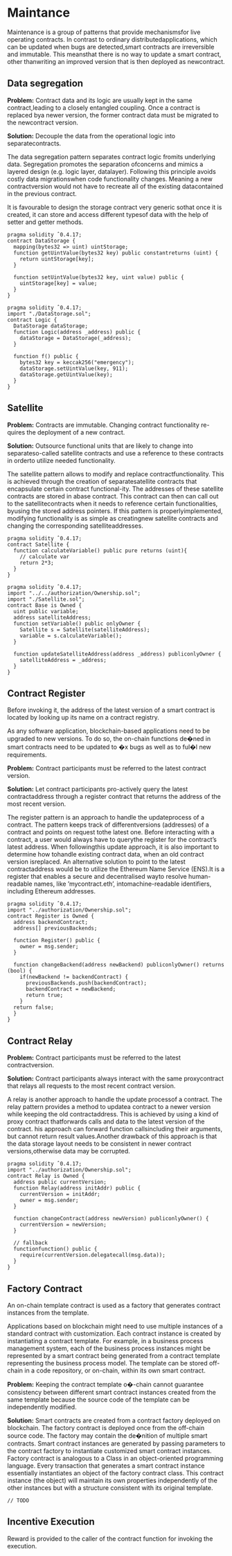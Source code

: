 # Maintance
Maintenance is a group of patterns that provide mechanismsfor live operating contracts. In contrast to ordinary distributedapplications,  which  can  be  updated  when  bugs  are  detected,smart  contracts  are  irreversible  and  immutable.  This  meansthat  there  is  no  way  to  update  a  smart  contract,  other  thanwriting  an  improved  version  that  is  then  deployed  as  newcontract.

## Data segregation

**Problem:** Contract data and its logic are usually kept in the same contract,leading  to  a  closely  entangled  coupling.  Once  a  contract  is  replaced  bya  newer  version,  the  former  contract  data  must  be  migrated  to  the  newcontract version.

**Solution:** Decouple  the  data  from  the  operational  logic  into  separatecontracts.

The  data  segregation  pattern  separates  contract  logic  fromits  underlying  data.  Segregation  promotes  the  separation  ofconcerns  and  mimics  a  layered  design  (e.g.  logic  layer,  datalayer).  Following  this  principle  avoids  costly  data  migrationswhen  code  functionality  changes.  Meaning  a  new  contractversion  would  not  have  to  recreate  all  of  the  existing  datacontained in the previous contract.

It is favourable to design the storage contract very generic sothat once it is created, it can store and access different typesof data with the help of setter and getter methods.

```solidity
pragma solidity ˆ0.4.17;
contract DataStorage {
  mapping(bytes32 => uint) uintStorage;
  function getUintValue(bytes32 key) public constantreturns (uint) {
    return uintStorage[key];
  }
  
  function setUintValue(bytes32 key, uint value) public {
    uintStorage[key] = value;
  }
}
```

```solidity
pragma solidity ˆ0.4.17;
import "./DataStorage.sol";
contract Logic {
  DataStorage dataStorage;
  function Logic(address _address) public {
    dataStorage = DataStorage(_address);
  }
  
  function f() public {
    bytes32 key = keccak256("emergency");
    dataStorage.setUintValue(key, 911);
    dataStorage.getUintValue(key);
  }
}
```

## Satellite

**Problem:** Contracts  are  immutable.  Changing  contract  functionality  re-quires the deployment of a new contract.

**Solution:** Outsource functional units that are likely to change into separateso-called satellite contracts and use a reference to these contracts in orderto utilize needed functionality.

The satellite pattern allows to modify and replace contractfunctionality. This is achieved through the creation of separatesatellite contracts that encapsulate certain contract functional-ity.  The  addresses  of  these  satellite  contracts  are  stored  in  abase contract. This contract can then can call out to the satellitecontracts when it needs to reference certain functionalities, byusing  the  stored  address  pointers.  If  this  pattern  is  properlyimplemented, modifying functionality is as simple as creatingnew satellite contracts and changing the corresponding satelliteaddresses.

```solidity
pragma solidity ˆ0.4.17;
contract Satellite {
  function calculateVariable() public pure returns (uint){
    // calculate var
    return 2*3;
  }
}
```

```solidity
pragma solidity ˆ0.4.17;
import "../../authorization/Ownership.sol";
import "./Satellite.sol";
contract Base is Owned {
  uint public variable;
  address satelliteAddress;
  function setVariable() public onlyOwner {
    Satellite s = Satellite(satelliteAddress);
    variable = s.calculateVariable();
  }
  
  function updateSatelliteAddress(address _address) publiconlyOwner {
    satelliteAddress = _address;
  }
}
```

## Contract Register

Before invoking it, the address of the latest version of a smart contract is located by looking up its
name on a contract registry.

As any software application, blockchain-based applications need to be upgraded to new versions. To
do so, the on-chain functions de�ned in smart contracts need to be updated to �x bugs as well as to ful�l new
requirements.

**Problem:** Contract  participants  must  be  referred  to  the  latest  contract version.

**Solution:** Let  contract  participants  pro-actively  query  the  latest  contractaddress  through  a  register  contract  that  returns  the  address  of  the  most recent version.

The  register  pattern  is  an  approach  to  handle  the  updateprocess  of  a  contract.  The  pattern  keeps  track  of  differentversions  (addresses)  of  a  contract  and  points  on  request  tothe  latest  one. Before interacting with a contract, a user would always have to querythe  register  for  the  contract’s  latest  address.  When  followingthis update approach, it is also important to determine how tohandle existing contract data, when an old contract version isreplaced. An alternative solution to point to the latest contractaddress would be to utilize the Ethereum Name Service (ENS).It  is  a  register  that  enables  a  secure  and  decentralised  wayto  resolve  human-readable  names,  like  ’mycontract.eth’,  intomachine-readable identifiers, including Ethereum addresses.

```solidity
pragma solidity ˆ0.4.17;
import "../authorization/Ownership.sol";
contract Register is Owned {
  address backendContract;
  address[] previousBackends;
  
  function Register() public {
    owner = msg.sender;
  }
  
  function changeBackend(address newBackend) publiconlyOwner() returns (bool) {
    if(newBackend != backendContract) {
      previousBackends.push(backendContract);
      backendContract = newBackend;
      return true;
    }
  return false;
  }
}
```

## Contract Relay

**Problem:** Contract  participants  must  be  referred  to  the  latest  contractversion.

**Solution:** Contract   participants   always   interact   with   the   same   proxycontract that relays all requests to the most recent contract version.

A  relay  is  another  approach  to  handle  the  update  processof  a  contract.  The  relay  pattern  provides  a  method  to  updatea  contract  to  a  newer  version  while  keeping  the  old  contractaddress. This is achieved by using a kind of proxy contract thatforwards  calls  and  data  to  the  latest  version  of  the  contract. 
his approach can forward function callsincluding  their  arguments,  but  cannot  return  result  values.Another  drawback  of  this  approach  is  that  the  data  storage layout  needs  to  be  consistent  in  newer  contract  versions,otherwise data may be corrupted.

```solidity
pragma solidity ˆ0.4.17;
import "../authorization/Ownership.sol";
contract Relay is Owned {
  address public currentVersion;
  function Relay(address initAddr) public {
    currentVersion = initAddr;
    owner = msg.sender;
  }
  
  function changeContract(address newVersion) publiconlyOwner() {
    currentVersion = newVersion;
  }
  
  // fallback 
  functionfunction() public {
    require(currentVersion.delegatecall(msg.data));
  }
}
```

## Factory Contract

An on-chain template contract is used as a factory that generates contract instances from the template.

Applications based on blockchain might need to use multiple instances of a standard contract with
customization. Each contract instance is created by instantiating a contract template. For example, in a business
process management system, each of the business process instances might be represented by a smart contract
being generated from a contract template representing the business process model. The template can be
stored off-chain in a code repository, or on-chain, within its own smart contract.

**Problem:** Keeping the contract template o�-chain cannot guarantee consistency between different smart contract
instances created from the same template because the source code of the template can be independently modified.

**Solution:** Smart contracts are created from a contract factory deployed on blockchain. The factory contract is
deployed once from the off-chain source code. The factory may contain the de�nition of multiple smart contracts.
Smart contract instances are generated by passing parameters to the contract factory to instantiate customized
smart contract instances. Factory contract is analogous to a Class in an object-oriented programming language.
Every transaction that generates a smart contract instance essentially instantiates an object of the factory contract
class. This contract instance (the object) will maintain its own properties independently of the other instances
but with a structure consistent with its original template. 

```solidity
// TODO
```

## Incentive Execution

Reward is provided to the caller of the contract function for invoking the execution.
